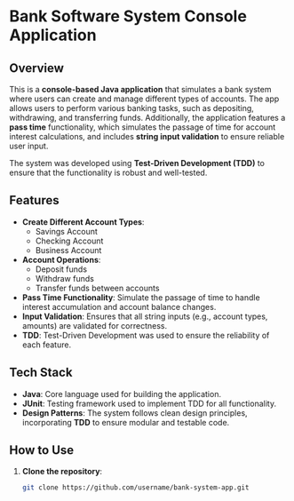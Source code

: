 # Bank Software System Console Application

## Overview
This is a **console-based Java application** that simulates a bank system where users can create and manage different types of accounts. The app allows users to perform various banking tasks, such as depositing, withdrawing, and transferring funds. Additionally, the application features a **pass time** functionality, which simulates the passage of time for account interest calculations, and includes **string input validation** to ensure reliable user input.

The system was developed using **Test-Driven Development (TDD)** to ensure that the functionality is robust and well-tested.

## Features

- **Create Different Account Types**:
  - Savings Account
  - Checking Account
  - Business Account
- **Account Operations**:
  - Deposit funds
  - Withdraw funds
  - Transfer funds between accounts
- **Pass Time Functionality**: Simulate the passage of time to handle interest accumulation and account balance changes.
- **Input Validation**: Ensures that all string inputs (e.g., account types, amounts) are validated for correctness.
- **TDD**: Test-Driven Development was used to ensure the reliability of each feature.

## Tech Stack

- **Java**: Core language used for building the application.
- **JUnit**: Testing framework used to implement TDD for all functionality.
- **Design Patterns**: The system follows clean design principles, incorporating **TDD** to ensure modular and testable code.

## How to Use

1. **Clone the repository**:
   ```bash
   git clone https://github.com/username/bank-system-app.git
